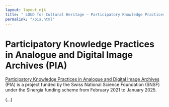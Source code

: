 ```yaml
---
layout: layout.njk
title: " LOUD for Cultural Heritage – Participatory Knowledge Practices in Analogue and Digital Image Archives (PIA)"
permalink: "/pia.html"
---
```


# Participatory Knowledge Practices in Analogue and Digital Image Archives (PIA)

[Participatory Knowledge Practices in Analogue and Digital Image Archives](https://about.participatory-archives.ch) (PIA) is a project funded by the Swiss National Science Foundation (SNSF) under the Sinergia funding scheme from February 2021 to January 2025.

(...)